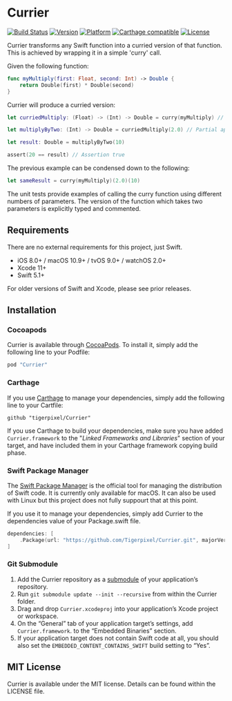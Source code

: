# Currier

[![Build Status](https://travis-ci.org/tigerpixel/Currier.svg?branch=master)](https://travis-ci.org/tigerpixel/Currier)
[![Version](https://img.shields.io/cocoapods/v/Currier.svg?style=flat)](http://cocoapods.org/pods/Currier)
[![Platform](https://img.shields.io/cocoapods/p/Currier.svg?style=flat)](http://cocoapods.org/pods/Currier)
[![Carthage compatible](https://img.shields.io/badge/Carthage-compatible-4BC51D.svg?style=flat)](https://github.com/Carthage/Carthage)
[![License](https://img.shields.io/cocoapods/l/Currier.svg?style=flat)](http://cocoapods.org/pods/Currier)

Currier transforms any Swift function into a curried version of that function. This is achieved by wrapping it in a simple 'curry' call.

Given the following function:

```swift
func myMultiply(first: Float, second: Int) -> Double {
    return Double(first) * Double(second)
}
```

Currier will produce a curried version:

```swift
let curriedMultiply: (Float) -> (Int) -> Double = curry(myMultiply) // Currier used here!

let multiplyByTwo: (Int) -> Double = curriedMultiply(2.0) // Partial application

let result: Double = multiplyByTwo(10)

assert(20 == result) // Assertion true

```

The previous example can be condensed down to the following:

```swift
let sameResult = curry(myMultiply)(2.0)(10)
```

The unit tests provide examples of calling the curry function using different numbers of parameters. The version of the function which takes two parameters is explicitly typed and commented.

## Requirements

There are no external requirements for this project, just Swift.

- iOS 8.0+ / macOS 10.9+ / tvOS 9.0+ / watchOS 2.0+
- Xcode 11+
- Swift 5.1+

For older versions of Swift and Xcode, please see prior releases.

## Installation

### Cocoapods

Currier is available through [CocoaPods](https://cocoapods.org/pods/Currier). To install it, simply add the following line to your Podfile:

```ruby
pod "Currier"
```

### Carthage

If you use [Carthage](https://github.com/Carthage/Carthage) to manage your dependencies, simply add the following line to your Cartfile:

```ogdl
github "tigerpixel/Currier"
```

If you use Carthage to build your dependencies, make sure you have added `Currier.framework` to the "_Linked Frameworks and Libraries_" section of your target, and have included them in your Carthage framework copying build phase.

### Swift Package Manager

The [Swift Package Manager](https://swift.org/package-manager) is the official tool for managing the distribution of Swift code. It is currently only available for macOS. It can also be used with Linux but this project does not fully suppourt that at this point.

If you use it to manage your dependencies, simply add Currier to the dependencies value of your Package.swift file.

```swift
dependencies: [
    .Package(url: "https://github.com/Tigerpixel/Currier.git", majorVersion: 1)
]
```

### Git Submodule

1. Add the Currier repository as a [submodule](https://git-scm.com/book/en/v2/Git-Tools-Submodules) of your application’s repository.
1. Run `git submodule update --init --recursive` from within the Currier folder.
1. Drag and drop `Currier.xcodeproj` into your application’s Xcode project or workspace.
1. On the “General” tab of your application target’s settings, add `Currier.framework`. to the “Embedded Binaries” section.
1. If your application target does not contain Swift code at all, you should also set the `EMBEDDED_CONTENT_CONTAINS_SWIFT` build setting to “Yes”.

## MIT License

Currier is available under the MIT license. Details can be found within the LICENSE file.

